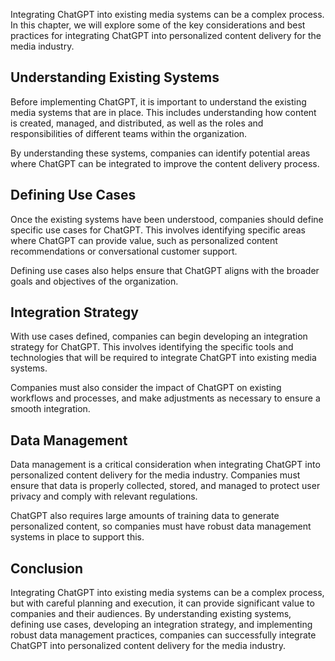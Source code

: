 

Integrating ChatGPT into existing media systems can be a complex process. In this chapter, we will explore some of the key considerations and best practices for integrating ChatGPT into personalized content delivery for the media industry.

Understanding Existing Systems
------------------------------

Before implementing ChatGPT, it is important to understand the existing media systems that are in place. This includes understanding how content is created, managed, and distributed, as well as the roles and responsibilities of different teams within the organization.

By understanding these systems, companies can identify potential areas where ChatGPT can be integrated to improve the content delivery process.

Defining Use Cases
------------------

Once the existing systems have been understood, companies should define specific use cases for ChatGPT. This involves identifying specific areas where ChatGPT can provide value, such as personalized content recommendations or conversational customer support.

Defining use cases also helps ensure that ChatGPT aligns with the broader goals and objectives of the organization.

Integration Strategy
--------------------

With use cases defined, companies can begin developing an integration strategy for ChatGPT. This involves identifying the specific tools and technologies that will be required to integrate ChatGPT into existing media systems.

Companies must also consider the impact of ChatGPT on existing workflows and processes, and make adjustments as necessary to ensure a smooth integration.

Data Management
---------------

Data management is a critical consideration when integrating ChatGPT into personalized content delivery for the media industry. Companies must ensure that data is properly collected, stored, and managed to protect user privacy and comply with relevant regulations.

ChatGPT also requires large amounts of training data to generate personalized content, so companies must have robust data management systems in place to support this.

Conclusion
----------

Integrating ChatGPT into existing media systems can be a complex process, but with careful planning and execution, it can provide significant value to companies and their audiences. By understanding existing systems, defining use cases, developing an integration strategy, and implementing robust data management practices, companies can successfully integrate ChatGPT into personalized content delivery for the media industry.



